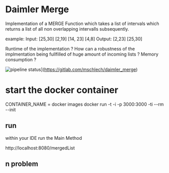 # Daimler Merge

Implementation of a MERGE Function which takes a list of intervals which returns a list of all non overlapping intervalls subsequently.

example:
Input: [25,30] [2,19] [14, 23] [4,8]  Output: [2,23] [25,30]

Runtime of the implementation ? 
How can a robustness of the implmentation being fullfilled of huge amount of incoming lists ?
Memory consumption ?



![pipeline status](https://gitlab.com/mschlechdaimer_merge/badges/master/pipeline.svg)](https://gitlab.com/mschlech/daimler_merge)

# start the docker container 
CONTAINER_NAME = docker images
docker run -t -i -p 3000:3000 -ti --rm --init <containerName>


## run
within your IDE run the Main Method 

http://localhost:8080/mergedList

## n problem
